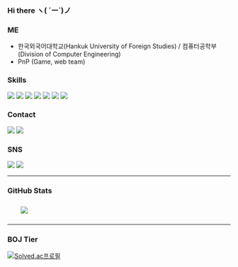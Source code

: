 ### Hi there ヽ( ´ー`)ノ

### ME
- 한국외국어대학교(Hankuk University of Foreign Studies) / 컴퓨터공학부(Division of Computer Engineering)
- PnP (Game, web team)

### Skills
<p>
<img src="https://img.shields.io/badge/C-A8B9CC?style=flat-square&logo=C&logoColor=white"/>
<img src="https://img.shields.io/badge/C++-00599C?style=flat-square&logo=C%2B%2B&logoColor=white"/>
<img src="https://img.shields.io/badge/CSharp-239120?style=flat-square&logo=CSharp&logoColor=white"/>
<img src="https://img.shields.io/badge/JavaScript-F7DF1E?style=flat-square&logo=JavaScript&logoColor=white"/>
<img src="https://img.shields.io/badge/Python-3776AB?style=flat-square&logo=Python&logoColor=white"/>
<img src="https://img.shields.io/badge/HTML-E34F26?style=flat-square&logo=html5&logoColor=white"/>
<img src="https://img.shields.io/badge/CSS-1572B6?style=flat-square&logo=CSS3&logoColor=white"/>
</p>

### Contact
<a href="mailto:epiclog@hufs.ac.kr" target="_blank"><img src="https://img.shields.io/badge/Gmail-EA4335?style=flat-square&logo=Gmail&logoColor=white"/></a>
<a href="mailto:epiclog@naver.com" target="_blank"><img src="https://img.shields.io/badge/Naver-01DF01?style=flat-square&logo=naver&logoColor=white"/></a>

### SNS
<a href="https://velog.io/@kimhaech" target="_blank"><img src="https://img.shields.io/badge/Tech Blog-11B48A?style=flat-square&logo=vimeo&logoColor=white"/></a>
<a href="https://dusty-xylocarp-bc2.notion.site/da48e194ec934f2ea45d409c5c0ae858" target="_blank"><img src="https://img.shields.io/badge/Notion-000000?style=flat&logo=Notion&logoColor=white"/></a>
</a>

<hr>

### GitHub Stats
<img src="https://github-readme-stats.vercel.app/api?username=kimhaech&show_icons=true&theme=tokyonight&count_private=true&include_all_commits=true" style="height: auto; margin-left: 20px; margin-right: 20px; padding: 10px;"/>

<hr>

### BOJ Tier
[![Solved.ac프로필](http://mazassumnida.wtf/api/v2/generate_badge?boj=epiclog)](https://solved.ac/epiclog)
